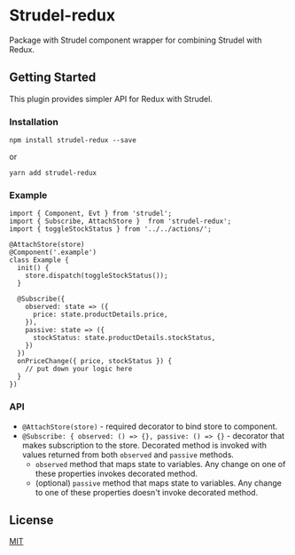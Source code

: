 # Strudel-redux

Package with Strudel component wrapper for combining Strudel with Redux.

## Getting Started

This plugin provides simpler API for Redux with Strudel.

### Installation

```
npm install strudel-redux --save
```
or
```
yarn add strudel-redux
```

### Example

```
import { Component, Evt } from 'strudel';
import { Subscribe, AttachStore }  from 'strudel-redux';
import { toggleStockStatus } from '../../actions/';

@AttachStore(store)
@Component('.example')
class Example {
  init() {
    store.dispatch(toggleStockStatus());
  }
  
  @Subscribe({
    observed: state => ({ 
      price: state.productDetails.price,
    }),
    passive: state => ({
      stockStatus: state.productDetails.stockStatus,
    })
  })
  onPriceChange({ price, stockStatus }) {
    // put down your logic here
  }
})
```

### API
* `@AttachStore(store)` - required decorator to bind store to component.
* `@Subscribe: { observed: () => {}, passive: () => {}` - decorator that makes subscription to the store. Decorated method is invoked with values returned from both `observed` and `passive` methods.
    * `observed` method that maps state to variables. Any change on one of these properties invokes decorated method.
    * (optional) `passive` method that maps state to variables. Any change to one of these properties doesn't invoke decorated method. 

## License

[MIT](https://opensource.org/licenses/MIT)
